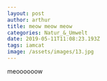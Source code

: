 ```yaml
---
layout: post
author: arthur
title: meow meow meow
categories: Natur_&_Umwelt
date: 2019-05-11T11:08:23.193Z
tags: iamcat
image: /assets/images/13.jpg
---
```

meoooooow
